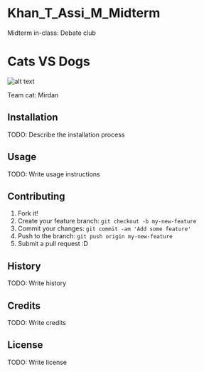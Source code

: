 # Khan_T_Assi_M_Midterm
 Midterm in-class: Debate club
# Cats VS Dogs 
![alt text](cats_vs_dogs.jpg "Logo Title Text 1")

Team cat: Mirdan


## Installation

TODO: Describe the installation process

## Usage

TODO: Write usage instructions

## Contributing

1. Fork it!
2. Create your feature branch: `git checkout -b my-new-feature`
3. Commit your changes: `git commit -am 'Add some feature'`
4. Push to the branch: `git push origin my-new-feature`
5. Submit a pull request :D

## History

TODO: Write history

## Credits

TODO: Write credits

## License

TODO: Write license